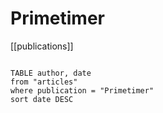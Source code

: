 # Primetimer

[[publications]]

```dataview

TABLE author, date
from "articles"
where publication = "Primetimer"
sort date DESC

```